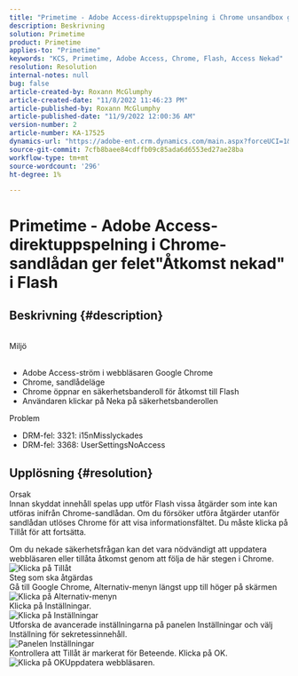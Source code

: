```yaml
---
title: "Primetime - Adobe Access-direktuppspelning i Chrome unsandbox ger felet \"Åtkomst nekad\" i Flash"
description: Beskrivning
solution: Primetime
product: Primetime
applies-to: "Primetime"
keywords: "KCS, Primetime, Adobe Access, Chrome, Flash, Access Nekad"
resolution: Resolution
internal-notes: null
bug: false
article-created-by: Roxann McGlumphy
article-created-date: "11/8/2022 11:46:23 PM"
article-published-by: Roxann McGlumphy
article-published-date: "11/9/2022 12:00:36 AM"
version-number: 2
article-number: KA-17525
dynamics-url: "https://adobe-ent.crm.dynamics.com/main.aspx?forceUCI=1&pagetype=entityrecord&etn=knowledgearticle&id=a11bbe88-bf5f-ed11-9561-6045bd006c82"
source-git-commit: 7cfb8baee84cdffb09c85ada6d6553ed27ae28ba
workflow-type: tm+mt
source-wordcount: '296'
ht-degree: 1%

---
```


# Primetime - Adobe Access-direktuppspelning i Chrome-sandlådan ger felet&quot;Åtkomst nekad&quot; i Flash

## Beskrivning {#description}

<br>Miljö<br><br>
- Adobe Access-ström i webbläsaren Google Chrome
- Chrome, sandlådeläge
- Chrome öppnar en säkerhetsbanderoll för åtkomst till Flash
- Användaren klickar på Neka på säkerhetsbanderollen



Problem
- DRM-fel: 3321: i15nMisslyckades
- DRM-fel: 3368: UserSettingsNoAccess



## Upplösning {#resolution}

Orsak<br>
Innan skyddat innehåll spelas upp utför Flash vissa åtgärder som inte kan utföras inifrån Chrome-sandlådan. Om du försöker utföra åtgärder utanför sandlådan utlöses Chrome för att visa informationsfältet. Du måste klicka på Tillåt för att fortsätta.

Om du nekade säkerhetsfrågan kan det vara nödvändigt att uppdatera webbläsaren eller tillåta åtkomst genom att följa de här stegen i Chrome.
![Klicka på Tillåt](https://helpx.adobe.com/content/dam/help/en/adobe-access/kb/error-3321/jcr%3acontent/main-pars/image/chrome_infobar.png "Klicka på Tillåt")<br>Steg som ska åtgärdas<br>
Gå till Google Chrome, Alternativ-menyn längst upp till höger på skärmen
![Klicka på Alternativ-menyn](https://helpx.adobe.com/content/dam/help/en/adobe-access/kb/error-3321/jcr%3acontent/main-pars/procedure/proc_par/step_0/step_par/image/setting_menu.png "Klicka på Alternativ-menyn")<br>Klicka på Inställningar.<br>![Klicka på Inställningar](https://helpx.adobe.com/content/dam/help/en/adobe-access/kb/error-3321/jcr%3acontent/main-pars/procedure/proc_par/step_1/step_par/image/3.jpg "Klicka på Inställningar")<br>Utforska de avancerade inställningarna på panelen Inställningar och välj Inställning för sekretessinnehåll.<br>![Panelen Inställningar](https://helpx.adobe.com/content/dam/help/en/adobe-access/kb/error-3321/jcr%3acontent/main-pars/procedure/proc_par/step_2/step_par/image/5.jpg "Panelen Inställningar")<br>Kontrollera att Tillåt är markerat för Beteende. Klicka på OK.<br>![Klicka på OK](https://helpx.adobe.com/content/dam/help/en/adobe-access/kb/error-3321/jcr%3acontent/main-pars/procedure/proc_par/step_3/step_par/image/unsandbox_settings.png "Klicka på OK")Uppdatera webbläsaren.

<br> <br> 